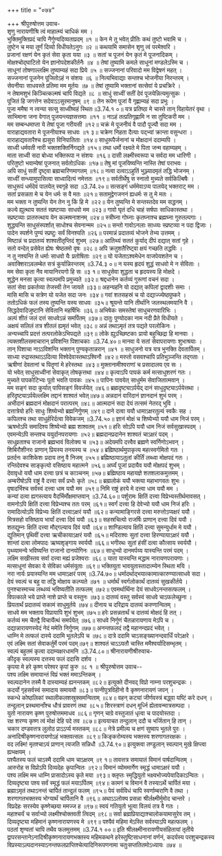 +++
title = "०७४"

+++
श्रीपुरुषोत्तम उवाच-  
शृणु नारायणीश्रि त्वं माहात्म्यं चाधिकं मम ।  
भुक्तिमुक्तिप्रदं चापि नैर्गुण्यदिव्यताप्रदम् ॥१ ॥
केन मे तु भवेत् प्रीतिः कथं तुष्टो भवामि च ।  
तुष्टेन च मया तूर्णं दिव्यो विधीयतेऽनुगः ॥२ ॥
कथयामि समासेन शृणु त्वं परमेश्वरि ।  
प्रजानां रक्षणं येन कृतं सेवा कृता यया ॥३ ॥
सतां च पूजनं येन कृतं मे पूजनादिकम् ।  
मोक्षश्चोद्घाटितो येन ज्ञानोपदेशकीर्तनैः ॥४ ॥
तेषां तुष्यामि कमले साधूनां मण्डलेऽस्मि च ।  
साधूनां तोषणाल्लक्ष्मि तुष्याम्यहं सदा प्रिये ॥५ ॥
सज्जनानां परिवादो मम विद्वेषणं महत् ।  
सज्जनानां पूजनेन पूजितोऽहं न संशयः ॥६ ॥
नित्यभिवाद्याः सन्तश्च भोजनीया निरन्तरम् ।  
सेवनीयाः साधवस्ते प्रतिमा मम मूर्तयः ॥७ ॥
तेषां तुष्यामि भक्तानां सत्सेवां ये प्रचक्रिरे ।  
न तेषामशुभं किञ्चित्कल्मषं चापि विद्यते ॥८ ॥
साधुं साध्वीं सतीं देवं पूजयेन्नित्यमुत्सुकः ।  
पूजितं हि जगत्तेन सदेवाऽऽसुरमानुषम् ॥९ ॥
तेन रूपेण पूजां वै गृह्णाम्यहं सदा प्रभुः ।  
पूजा ममैषा न त्वन्या सत्सु साध्वीष्वहं स्थितः॥3.74.१ ०॥
यत्र प्रतिष्ठा मे चास्ते तान् विहायेतरं वृथा ।  
साभिमाना जना वेगात् पूजयन्त्यज्ञसत्तमाः ॥११ ॥
नाऽहं तत्प्रतिगृह्णामि न सा तुष्टिकरी मम ।  
मम सम्बन्धमाप्ता ये तेषां पूजा गरीयसी ॥१२॥
चक्रं मे पूजनीयं वै पादौ पूज्यौ सदा मम ।  
वाराहाद्यवतारा मे पूजनीयाश्च साधवः ॥१ ३॥
चक्रेण निहता दैत्याः पद्भ्यां क्रान्ता वसुन्धरा ।  
वाराहाद्यवतारैश्च ह्यसुरा विनिपातिताः ॥१४॥
साधुरूपैर्जनानां च मोक्षदानं ददाम्यपि ।  
साध्वी धर्मवती नारी भक्तशक्तिर्निगद्यते ॥१५॥
तथा धर्मो रक्ष्यते मे पिता जन्म वहाम्यहम् ।  
माता साध्वी सदा बोध्या भक्तिरूपा न संशयः ॥१६॥
दासी लक्ष्मीस्वरूपा च सर्वदा मम धारिणी ।  
परितुष्टो भवाम्येषां पूजनात् सर्वतोऽधिकः ॥१७॥
तेषु मां पूजयिष्यन्ति नास्ति तेषां पराभवः ।  
अपि साधुं सतीं दृष्ट्वा ब्रह्मचारिणमागतम् ॥१८॥
नत्वा दत्वाऽऽहुतिं भुञ्ज्यादमृतं तद्धि भोजनम् ।  
साध्वीं सन्ध्यामुपासित्वा साध्वादित्यं नमेत्ततः ॥१९॥
सर्वतीर्थेषु स स्नातो मुच्यते सर्वकिल्बिषैः ।  
साधुरूपं धर्मदेवं पालयेत् स्वगृहे सदा ॥3.74.२०॥
सत्सङ्गं धर्ममेवाऽप्य पालयेद् भक्तराट् मम ।  
सतां प्रसन्नता मे च येन धर्मः स वै मतः ॥२१॥
सतामुद्वेगजननं ह्यधर्मः स तु मे मतः ।  
मम भक्ता न तुष्यन्ति येन तेन नु किं हि मे ॥२२॥
येन तुष्यन्ति मे सन्तस्तदेव मम सद्धनम् ।  
कल्ये ह्युत्थाय सततं स्प्रष्टव्याः साधवो मम ॥२३॥
गावो घृतं दधि चाहं सर्षपाः साधिकास्तथा ।  
स्प्रष्टव्याः प्रातरुत्थाय येन कल्मषनाशनम् ॥२४॥
स्त्रीघ्ना गोघ्नाः कृतघ्नाश्च ब्रह्मघ्ना गुरुतल्पगाः ।  
शुद्ध्यन्ति साधुसंस्पर्शात् साधोश्च सेवनान्मम ॥२५॥
सन्तो गावोऽनलाः साध्व्यः स्प्रष्टव्या न पदा द्विजाः ।  
पादेन स्पर्शने पुण्यं स्प्रष्टुः सर्वं विनश्यति ॥२६॥
परमान्नं प्रदातव्यं भोजने तेभ्य उत्तमम् ।  
मिष्टान्नं च प्रदातव्यं शाश्वतीतृप्तिदं शुभम् ॥२७॥
आतिथ्यं सततं कुर्याद् दीपं दद्यात् सतां गृहे ।  
सतो वन्देत् प्रसेवेत ह्येषः श्रेष्ठतमो वृषः ॥२८॥
अपि क्रतुशतैरिष्ट्वा क्षयं गच्छति तद्धविः ।  
न तु नश्यन्ति ते धर्माः साधवो यैः प्रतोषिताः ॥२९॥
यो यजेताऽश्वमेधेन वाजपेयशतेन च ।  
अवाक्शिराऽवलम्बेत सत्रं कुर्यान्निरन्तरम् ॥3.74.३ ०॥
न यस्य हृदयं शुद्धं साधवो मे न सेविताः ।  
मम सेवा कृता नैव मायानिरयगो हि सः ॥३ १॥
साधुसेवा शुद्धता च हृदयस्य हि मोक्षदे ।  
शुद्धेन मनसा कृत्वा स्वल्पमपि प्रमुच्यते ॥३२॥
श्रद्दधानेन कर्तव्यं गुरूणां वचनं सदा ।  
सतां सेवा प्रकर्तव्या तेजस्वी तेन जायते ॥३३॥
अहन्यहनि यो दद्यात् कपिलां द्वादशीः समाः ।  
मासि मासि च सत्रेण यो यजेत सदा जनः ॥३४॥
गवां शतसहस्रं च यो दद्याज्ज्येष्ठपुष्करे ।  
ततोऽधिकं फलं तस्य तुष्यन्ति यस्य साधवः ॥३५॥
श्रूयन्ते यानि तीर्थानि जलस्थलमयानि वै ।  
सिद्धदेवादिजुष्टानि सेवितानि महर्षिभिः ॥३६॥
अभिषेकः समस्तेषां साधुचरणवारिभिः ।  
अल्पं शीतं जलं दत्तं साधवेऽन्नं समर्पितम् ॥३७॥
दातुः पुण्योदका नाम नदी प्रैते विधीयते ।  
अक्षयं सलिलं तत्र शीतलं ह्यमृतं भवेत् ॥३८॥
अन्नं तथाऽमृतं तत्र पद्यते परलोकिनः ।  
अन्यच्चापि प्रदत्तं तत्परलोकेऽभिपद्यते ॥३९॥
लोके ह्युऽच्छिष्टकाः प्रायो बहुच्छिद्रा हि मानवाः ।  
त्यक्तशीलसमाचारान् प्रविशन्ति पिशाचकाः ॥3.74.४०॥
मानवा ये सतां सेवापरायणाः शुभाश्रयाः ।  
तान् पिशाचा नाऽऽविशन्ति भक्तान् पुण्यकृतान्नरान् ॥४१ ॥
साधुजनो यत्र यत्र भुनक्ति देवतार्पितम् ।  
साध्या रुद्रास्तथाऽऽदित्या विश्वेदेवास्तथाऽश्विनौ ॥४२॥
मरुतो वसवश्चापि प्रतिभुञ्जन्ति तद्गताः ।  
ऋषीणां देवतानां च पितॄणां मे हरेस्तथा ॥४३॥
मुक्तानामीश्वराणां च प्रसादालय एव सः ।  
यो भवेत् साधुसाध्वीनां सेवाकृत् तोषकृत्तथा ॥४४॥
कृत्वाऽपि पापकं कर्म मत्साधुशरणं गतः ।  
मुच्यते पापकोटिभ्यः पूतो भवति पावकः ॥४५॥
पापिनः पावयेत् साधुर्मम सेवाजितात्मवान् ।  
मम सङ्गं सदा कुर्यात् पापिसङ्गं विवर्जयेत् ॥४६॥
ब्रह्मदृष्ट्याऽर्पयेद् दानं साधुदृष्ट्याऽर्पयेत्तथा ।  
हरिदृष्ट्याऽर्पयेल्लक्ष्मि तद्दानं शाश्वतं भवेत्॥४७॥
अन्नदानं वारिदानं ज्ञानदानं शुभं परम् ।  
अभीदानं ब्रह्मदानं मोक्षदानं परात्परम् ॥४८॥
आत्मदानं सदा देयं तत्समं नेतरद् भुवि ।  
दत्तात्रेयो हरिः साधुः शिष्येभ्यो ब्रह्मनिर्गुणम् ॥४९॥
दाने दत्वा ययौ धामाऽक्षरतुल्यं स्वकैः सह ।  
कपिलश्च तथा साधुर्हरिर्दत्वा विवेकजम् ॥3.74.५०॥
ज्ञानं मोक्षं च शिष्येभ्यो ययौ धाम निजं परम् ।  
ऋषभोऽपि समादिश्य शिष्येभ्यो ब्रह्म शाश्वतम् ॥५१॥
हरिः सोऽपि ययौ धाम निजं सर्वसुखास्पदम् ।  
एवमन्येऽपि सन्तश्च ययुर्दानपरायणाः ॥५२॥
ब्रह्मदानप्रदानेन शाश्वतं चाऽक्षरं पदम् ।  
साधुव्रताश्च राजानो ब्रह्मभावं विलोक्य च ॥५३॥
अदेयमपि दत्त्वैव ब्रह्मणे स्वर्गिणोऽभवन् ।  
शिबिरौशीनरः प्राणान् प्रियस्य तनयस्य च ॥५४॥
ब्रह्मिष्ठार्थमुपाकृत्य महत्स्वर्गमितो गतः ।  
प्रतर्दनः काशिकेशः प्रदाय तनु वै निजम् ॥५५॥
ब्रह्मिष्ठायाऽतुलां कीर्तिं लब्ध्वा मोक्षपदं गतः ।  
रन्तिदेवश्च साङ्कृत्यो वसिष्ठाय महात्मने ॥५६॥
अर्घ्यं पूजां प्रदायैव ययौ मोक्षपदं शुभम् ।  
देवावृधो ययौ धाम दत्त्वा छत्रं च काञ्चनम् ॥५७॥
ब्रह्मिष्ठाय महायज्ञे शतशलाकमुत्तमम् ।  
अम्बरीषोऽपि राष्ट्रं वै दत्त्वा सर्वं प्रभोः कृते ॥५८॥
ब्रह्मलोकं ययौ भक्त्या महाभागवतः शुभः ।  
वृषादर्भिश्च सर्वस्वं दत्त्वा धाम ययौ मम ॥५९॥
निमि राष्ट्रं हरये मे दत्त्वा धाम ययौ मम ।  
कन्यां दत्वा ह्यगस्त्याय वैदर्भिर्मोक्षमाप्तवान् ॥3.74.६०॥
पर्शुरामः क्षितिं दत्त्वा विप्रेभ्यस्तीर्थमावसत् ।  
वामनोऽपि क्षितिं दत्त्वा विप्रेभ्यश्च ततः परम् ॥६१॥
स्वर्गं दत्त्वा हि देवेभ्यो ययौ धाम निजं हरिः ।  
रामादित्योऽपि विप्रेभ्यः क्षितिं दत्त्वाऽक्षरं ययौ ॥६२॥
कन्यामाङ्गिरसे दत्त्वा मरुत्तोऽप्यक्षरं ययौ ।  
मित्रसहो वसिष्ठाय भार्यां दत्त्वा दिवं ययौ ॥६३॥
सहस्रचित्यो राजर्षिः प्राणान् दत्त्वा दिवं ययौ ।  
शतद्युम्नः क्षितिं दत्त्वा मौद्गल्याय दिवं ययौ ॥६४॥
शाण्डिल्याय क्षितिं दत्त्वा सुमन्युर्धाम मे ययौ ।  
द्युतिमान् पृथिवीं दत्त्वा ऋचीकायाऽक्षरं ययौ ॥६५॥
मदिराश्वः सुतां दत्त्वा हिरण्यायाऽक्षरं ययौ ।  
शान्तां दत्वा लोमपादः ऋष्यशृङ्गाय स्वर्ययौ ॥६६॥
भगीरथः सुतां हंसीं दत्वा कौत्साय स्वर्ययौ ।  
पृथ्व्यामन्ये भविष्यन्ति राजानो दानयोगिनः ॥६७॥
साधुभ्यो दानमर्पय्य यास्यन्ति परमं पदम् ।  
लक्ष्मि सखीस्तव सर्वा दत्त्वा मह्यं प्रजेश्वराः ॥६८॥
याता यास्यन्ति मद्धाम नारायणपरायणाः ।  
मत्साधूनां सेवका ये सेविका धर्मसंयुताः ॥६९॥
भक्तियुता भावयुतास्तादात्म्येन स्थिता मयि ।  
नरा नार्यः प्रयास्यन्ति मम धामाऽक्षरं परम् ॥3.74.७०॥
धर्मादर्थाद्भयात्कामात्कारुण्यात्साधवे सदा ।  
देयं स्वल्पं च बहु वा तद्धि मोक्षाय कल्प्यते ॥७१ ॥
धर्मार्थं स्वर्गलोकार्थं दातव्यं सुखकीर्तये ।  
पुनश्चास्माच्च लब्धव्यं भविष्यतीति तत्फलम् ॥७२॥
एवमर्थार्थिना देयं साधवेऽनन्तसत्फलम् ।  
विपत्काले भये प्राप्ते नाशे प्राप्ते च वस्तुनः ॥७३॥
दातव्यं वस्तु सर्वस्वं साधवे चाऽफलेच्छुना ।  
प्रियतार्थं प्रदातव्यं सकामं साधुमूर्तये ॥७४॥
दीनाय च दरिद्राय दातव्यं करुणान्वितम् ।  
साधवे मम भक्ताय विप्रायापि शुभं शुभम् ॥७५॥
हरेः प्रसन्नतार्थं च दातव्यं मोक्षदं हि तत् ।  
कर्तव्यं मम चैतद्वै विचार्येत्थं समर्पयेत् ॥७६॥
साधवे निर्गुणं चैतन्नारायणाय मेऽपि च ।  
दद्यान्नारायणस्येदं नेदं ममेति निर्गुणम् ॥७७॥
अनन्तफलदं तद्वै महानन्दप्रदं भवेत् ।  
धाम्नि मे तत्फलं दास्ये ददामि भूतलेऽपि च ॥७८॥
दात्रे ददामि चाऽसङ्ख्यानन्दवार्धिं परेऽक्षरे ।  
एवं लक्ष्मि सतां सेवाकर्तुर्मे परमं पदम्॥७९॥
शाश्वतं चाऽऽयतौ चास्ति ममैश्वर्यादिसम्भृतम् ।  
स्वल्पं बहुतमं कृत्वा ददाम्यक्षरधामनि ॥3.74.८०॥
श्रीनारायणीश्रीरुवाच-  
कीदृक् स्वल्पस्य दत्तस्य फलं ददासि दर्शय ।  
कृपया मे हरे कृष्ण परेश्वर कृपां कुरु ॥८ १ ॥
श्रीपुरुषोत्तम उवाच--  
पश्य लक्ष्मि समायान्तं विप्रं भक्तं ममाऽन्तिकम् ।  
स्वल्पदानेन तस्मै वै दास्याम्यहं ह्यनन्तकम् ॥८२॥
इत्युक्ते दीनवद् विप्रो नाम्ना परशुचन्द्रकः ।  
कदर्यो गृहसर्वस्वं समादाय समाययौ ॥८३॥
पत्नीपुत्रविहीनो वै कृष्णनारायणं जपन् ।  
स्कन्धे कोष्ठलिकां स्थालीकलशस्रुक्समन्विताम् ॥८४॥
वहन् कट्यां जीर्णवस्त्रं बद्ध्वा यष्टिं करे दधन् ।  
तन्दुलान् प्रस्थमानाँश्च धौत्रं प्रावरणं तथा ॥८५॥
शिरस्त्राणं दधन् मूर्ध्नि ह्येतावन्मात्रसम्पदा ।  
युतो नारायण कृष्ण पुरुषोत्तममाधव ॥८६॥
गृणन् चाग्रे वस्तुजातं धृत्वा च पादयोस्तदा ।  
रक्ष शरण्य कृष्ण त्वं मोक्षं देहि पदे तव ॥८७॥
इत्ययाचत तन्दुलान् ददौ च भर्जितान् हि तान् ।  
चकार दण्डवत्तत्र लुलोठ प्राऽऽर्प्य मस्तकम् ॥८८॥
नेत्रे प्रमील्य च क्षणं सुष्वाप भूतले पुरः ।  
अनादिश्रीकृष्णनारायणोऽहं भक्तवत्सलः ॥८९॥
किङ्करोम्यस्य भक्तस्य शरणागतरक्षकः ।  
वद लक्ष्मि! मृतश्चाऽयं प्राणान् त्यजति सन्निधौ ॥3.74.९०॥
इत्युक्त्वा तण्डुलान् स्वल्पान् मुखे क्षिप्त्वा ह्यभक्षयम् ।  
पश्यैतस्य फलं चाऽस्मै ददामि धाम चाऽक्षरम् ॥९ १॥
तावत्तत्र समायातं विमानं पार्षदान्वितम् ।  
आरुरोह स विप्रोऽपि दिव्यदेहः कृपान्वितः ॥९२॥
विमानं व्योममार्गेण स्मृद्धं धामाऽक्षरं ययौ ।  
पश्य लक्ष्मि मम धाम्नि प्रासादोऽस्य कृते मया ॥९३॥
क्लृप्तः स्मृद्धियुतो भक्ष्यभोज्यपेयादिकाऽन्वितः ।  
दिव्यदृष्ट्या पश्य सर्वं स्मृद्धं फलं मयाऽर्पितम् ॥९४॥
कामगं च विमानं वै तस्याऽर्थे चार्पितं मया ।  
ब्रह्माऽमृतं तथाऽनन्तं चार्पितं तान्दुलं फलम् ॥९५॥
पेयं सर्वविधं चापि स्वर्णाम्बराणि वै तथा ।  
शरणागतभक्तस्य भोग्यार्थं चार्पितानि वै ॥९६॥
अथाऽऽलोक्य प्रसन्ना श्रीर्लक्ष्मीर्मुमोद चान्तरे ।  
विप्रदेहः सरस्येव कृष्णेच्छया ममज्ज ह ॥९७॥
स्वयं गतियुतो भूत्वा विलयं तत्र वै गतः ।  
महाश्चर्यं च सर्वाभ्यो लक्ष्मीश्चोक्तवती त्विदम् ॥९८॥
सर्वा ब्रह्मप्रियाद्याश्चालोकयामासुरेव तम् ।  
दिव्यदृष्ट्या महिमानं कृष्णनारायणस्य मे ॥९९॥
पश्यैवं महिमा मेऽस्ति सर्वस्याऽपि महत्फलम् ।  
पठतां शृण्वतां चापि तथैव फलमुत्तमम् ॥3.74.१ ००॥
इति श्रीलक्ष्मीनारायणीयसंहितायां तृतीये द्वापरसन्तानेऽनादिश्रीकृष्णनारायणभक्तस्य महिमकथने हरेस्तुष्टिसाधनानां वर्णनं, कदर्यस्य परशुचन्द्रकस्य विप्रस्याऽल्पदानस्याऽनन्तफलप्राप्तिश्चेत्यादिनिरूपणनामा चतुःसप्ततितमोऽध्यायः ॥७४ ॥
    
